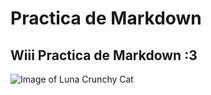 # Practica de Markdown 
## Wiii Practica de Markdown :3
![Image of Luna Crunchy Cat](https://pbs.twimg.com/profile_images/1744715049133051904/BhpPlSIJ_400x400.jpg)
